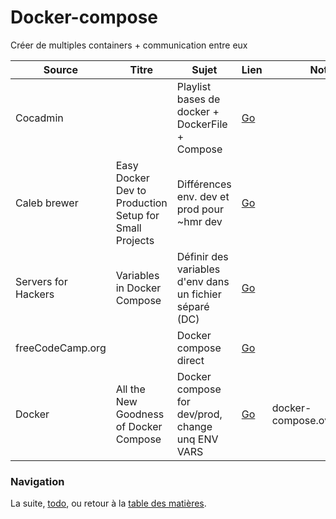 # Docker-compose

Créer de multiples containers + communication entre eux

| Source | Titre | Sujet | Lien | Notes |
|---------------------|--------------------------------------------------------|---------------------------------------------------------|-----------------------------------------------------------------------------------------|-----------------------------|
| Cocadmin |  | Playlist bases de docker + DockerFile + Compose | [Go](https://www.youtube.com/watch?v=SXB6KJ4u5vg&amp;list=PL8SZiccjllt1jz9DsD4MPYbbiGOR_FYHu) |  |
| Caleb brewer | Easy Docker Dev to Production Setup for Small Projects | Différences env. dev et prod pour ~hmr dev | [Go](https://www.youtube.com/watch?v=LSyIE-bTt5U) |  |
| Servers for Hackers | Variables in Docker Compose | Définir des variables d'env dans un fichier séparé (DC) | [Go](https://www.youtube.com/watch?v=0JXyJOwVFfo) |  |
| freeCodeCamp.org |  | Docker compose direct | [Go](https://youtu.be/fqMOX6JJhGo?t=4603) |  |
| Docker | All the New Goodness of Docker Compose | Docker compose for dev/prod, change unq ENV VARS | [Go](https://youtu.be/VU85e4t-YHY?t=462) | docker-compose.override.yml |


### Navigation

La suite, [todo](/docs/06-todo.md), ou retour à la [table des matières](https://github.com/youpiwaza/notes-serveur).